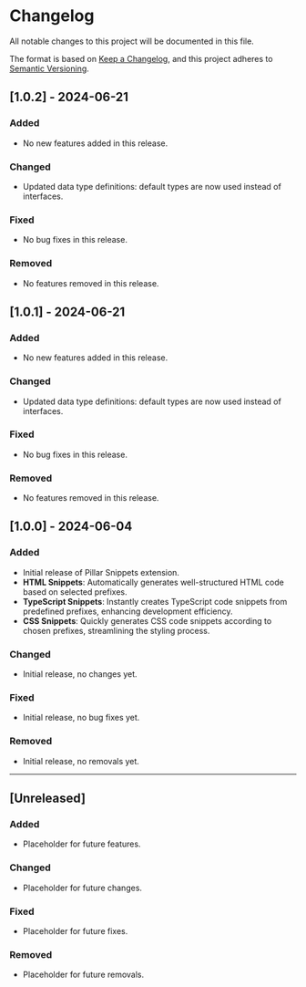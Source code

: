 # Changelog

All notable changes to this project will be documented in this file.

The format is based on [Keep a Changelog](https://keepachangelog.com/en/1.0.0/),
and this project adheres to [Semantic Versioning](https://semver.org/spec/v2.0.0.html).

<!-- Example if you want to up new version -->

<!-- ## [1.1.0] - 2024-07-10
### Added
- New HTML snippet for creating tables with predefined classes.
- New TypeScript snippet for creating interface templates.
- New CSS snippet for responsive grid layouts.

### Changed
- Improved performance of TypeScript snippet generation.
- Updated CSS snippets to follow the latest design guidelines.

### Fixed
- Fixed an issue where certain HTML snippets did not properly close tags.
- Resolved a bug causing CSS snippets to generate incorrect syntax in some cases. -->

## [1.0.2] - 2024-06-21
### Added
- No new features added in this release.

### Changed
- Updated data type definitions: default types are now used instead of interfaces.

### Fixed
- No bug fixes in this release.

### Removed
- No features removed in this release.

## [1.0.1] - 2024-06-21
### Added
- No new features added in this release.

### Changed
- Updated data type definitions: default types are now used instead of interfaces.

### Fixed
- No bug fixes in this release.

### Removed
- No features removed in this release.

## [1.0.0] - 2024-06-04
### Added
- Initial release of Pillar Snippets extension.
- **HTML Snippets**: Automatically generates well-structured HTML code based on selected prefixes.
- **TypeScript Snippets**: Instantly creates TypeScript code snippets from predefined prefixes, enhancing development efficiency.
- **CSS Snippets**: Quickly generates CSS code snippets according to chosen prefixes, streamlining the styling process.

### Changed
- Initial release, no changes yet.

### Fixed
- Initial release, no bug fixes yet.

### Removed
- Initial release, no removals yet.

---------

## [Unreleased]
### Added
- Placeholder for future features.

### Changed
- Placeholder for future changes.

### Fixed
- Placeholder for future fixes.

### Removed
- Placeholder for future removals.
